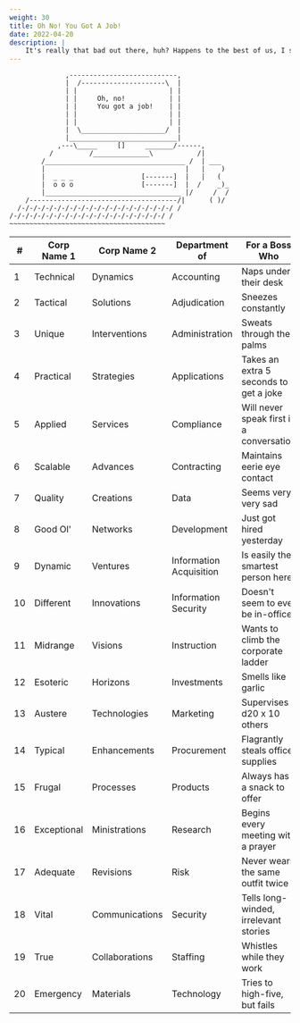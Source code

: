 ```yaml
---
weight: 30
title: Oh No! You Got A Job!
date: 2022-04-20
description: |
    It's really that bad out there, huh? Happens to the best of us, I suppose. Fortunately, we've found a great position that we think suits your skillset perfectly. You can start today, if you'd like! Let's just get some paperwork squared away and you can jump right into your new career at...
---
```

```
              ,---------------------------,
              |  /---------------------\  |
              | |                       | |
              | |     Oh, no!           | |
              | |     You got a job!    | |
              | |                       | |
              | |                       | |
              |  \_____________________/  |
              |___________________________|
            ,---\_____     []     _______/------,
          /         /______________\           /|
        /___________________________________ /  | ___
        |                                   |   |    )
        |  _ _ _                 [-------]  |   |   (
        |  o o o                 [-------]  |  /    _)_
        |__________________________________ |/     /  /
    /-------------------------------------/|      ( )/
  /-/-/-/-/-/-/-/-/-/-/-/-/-/-/-/-/-/-/-/ /
/-/-/-/-/-/-/-/-/-/-/-/-/-/-/-/-/-/-/-/ /
~~~~~~~~~~~~~~~~~~~~~~~~~~~~~~~~~~~~~~~
```

| #  | Corp Name 1 | Corp Name 2    | Department of           | For a Boss Who                           |
|----|-------------|----------------|-------------------------|------------------------------------------|
| 1  | Technical   | Dynamics       | Accounting              | Naps under their desk                    |
| 2  | Tactical    | Solutions      | Adjudication            | Sneezes constantly                       |
| 3  | Unique      | Interventions  | Administration          | Sweats through their palms               |
| 4  | Practical   | Strategies     | Applications            | Takes an extra 5 seconds to get a joke   |
| 5  | Applied     | Services       | Compliance              | Will never speak first in a conversation |
| 6  | Scalable    | Advances       | Contracting             | Maintains eerie eye contact              |
| 7  | Quality     | Creations      | Data                    | Seems very, very sad                     |
| 8  | Good Ol'    | Networks       | Development             | Just got hired yesterday                 |
| 9  | Dynamic     | Ventures       | Information Acquisition | Is easily the smartest person here       |
| 10 | Different   | Innovations    | Information Security    | Doesn't seem to ever be in-office        |
| 11 | Midrange    | Visions        | Instruction             | Wants to climb the corporate ladder      |
| 12 | Esoteric    | Horizons       | Investments             | Smells like garlic                       |
| 13 | Austere     | Technologies   | Marketing               | Supervises d20 x 10 others               |
| 14 | Typical     | Enhancements   | Procurement             | Flagrantly steals office supplies        |
| 15 | Frugal      | Processes      | Products                | Always has a snack to offer              |
| 16 | Exceptional | Ministrations  | Research                | Begins every meeting with a prayer       |
| 17 | Adequate    | Revisions      | Risk                    | Never wears the same outfit twice        |
| 18 | Vital       | Communications | Security                | Tells long-winded, irrelevant stories    |
| 19 | True        | Collaborations | Staffing                | Whistles while they work                 |
| 20 | Emergency   | Materials      | Technology              | Tries to high-five, but fails            |
